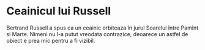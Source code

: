 # Ceainicul lui Russell

Bertrand Russell a spus ca un ceainic orbiteaza în jurul Soarelui între Pamînt
si Marte. Nimeni nu l-a putut vreodata contrazice, deoarece un astfel de obiect
e prea mic pentru a fi vizibil.

